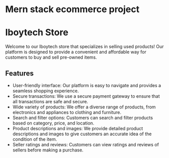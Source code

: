 # Mern stack ecommerce project
# Iboytech Store

Welcome to our Iboytech store that specializes in selling used products! Our platform is designed to provide a convenient and affordable way for customers to buy and sell pre-owned items.

## Features

- User-friendly interface: Our platform is easy to navigate and provides a seamless shopping experience.
- Secure transactions: We use a secure payment gateway to ensure that all transactions are safe and secure.
- Wide variety of products: We offer a diverse range of products, from electronics and appliances to clothing and furniture.
- Search and filter options: Customers can search and filter products based on category, price, and location.
- Product descriptions and images: We provide detailed product descriptions and images to give customers an accurate idea of the condition of the item.
- Seller ratings and reviews: Customers can view ratings and reviews of sellers before making a purchase.

